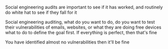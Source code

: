 Social engineering audits are important to see if it has worked, and routinely do white hat to see if they fall for it

Social engineering auditing, what do you want to do, do you want to test their vulnerabilities of emails, websites, or what they are doing free devices what to do to define the goal first.
If everything is perfect, then that's fine


You have identified almost no vulnerabilities then it'll be fine
